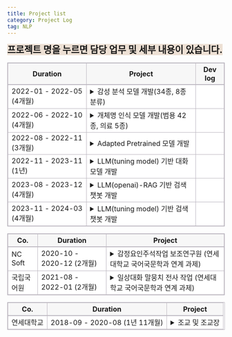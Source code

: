 ```yaml
---
title: Project list
category: Project Log
tag: NLP
---
```


<span style="background-color:#ede0d4; font-size : 16pt"><strong>프로젝트 명을 누르면 담당 업무 및 세부 내용이 있습니다.</strong></span>

<html>
  <head>
    <style type="text/css">
      .line{border-bottom: 1px solid #BDB8C1;}
      .line2{border-bottom: 2px solid #BDB8C1;}
      .line3{border-bottom: 1px solid #BDB8C1; background-color: #F7F7F7;}
      .line4{border-bottom: 2px solid #BDB8C1; background-color: #F7F7F7;}
      table, th, td {
         border:1px solid #BDB8C1;
         background-color: #FFFFFF;
       }
    </style>
   </head>
   <body>
     <table style="border-collapse:collapse">
       <tr>
         <th class="line4" bgcolor="#F8F7F9">Duration</th>
         <th class="line4" bgcolor="#F8F7F9">Project</th>
         <th class="line4" bgcolor="#F8F7F9">Dev log</th>
       </tr>
       <tr>
         <td class="line">2022-01 - 2022-05 (4개월)</td>
         <td class="line">
           <details>
           <summary><span class="glyphicon glyphicon-menu-right"></span>
            <span class="glyphicon glyphicon-option-horizontal" style="display:none"></span>감성 분석 모델 개발(34종, 8종 분류)</summary>
              <li>담당 업무:</li>
                  1) 한국어 감성 class 선정<br>
                  2) 데이터 수집<br>
                  3) 감성 분류 모델 개발<br>
              <br>
              <li>사용 기술: </li>
                  1) 한국어 감성 분석 및 감정 표현 분류와 관련된 언어학 지식<br>
                  2) NLP-classifiacation model 개발 기술(최종 모델: Koelectra)<br>
               <br>
              <li>개발 언어: </li> 
                 python (framework: pytorch)
               <br>
              <li>수행 업무 요약:</li>
                  한국어 감성 분석 및 감정 표현 분류와 관련된 언어학 지식을 활용하여 34종, 8종의 한국어 감성 분류 모델을 개발. 34종, 8종 감성 분류 모델은 각각 f1-score 78, 84로 개발 종료 되었으며 해당 모델은 현재 우울증 판별 사업, 아동 돌보미 봇 사업, 역사 인물 복원 사업 등 다양한 사업에 활용 중. <br>
            </details>
          </td>
         <td class="line"> </td>
       </tr>
       <tr>
         <td class="line">2022-06 - 2022-10 (4개월)</td>
         <td class="line">
           <details>
           <summary><span class="glyphicon glyphicon-menu-right"></span>
            <span class="glyphicon glyphicon-option-horizontal" style="display:none"></span>개체명 인식 모델 개발(범용 42종, 의료 5종)</summary>
              <li>담당 업무: </li>
                  1) 범용/의료 개체명 인식 모델 개발<br>
              <br>
              <li>사용 기술: </li>
                  1) NLP-classifiacation model 개발 기술(최종 모델: Koelectra_bilstm_CRF (3 bilstm layer))<br>
              <br>
              <li>개발 언어: </li>
                 python (framework: pytorch)
              <br>
              <li>수행 업무 요약:</li>
                  범용 개체명 인식 모델(42 class)과 인공지능 기반 헬스케어 플랫폼에서 사용될 bio NER 모델(5 class) 개발.<br>
            </details>
          </td>
         <td class="line"> </td>
       </tr>
       <tr>
         <td class="line"> 2022-08 - 2022-11 (3개월)</td>
         <td class="line">
           <details>
           <summary><span class="glyphicon glyphicon-menu-right"></span>
            <span class="glyphicon glyphicon-option-horizontal" style="display:none"></span>Adapted Pretrained 모델 개발</summary>
              <li>담당 업무: </li>
                  1) 특수 도메인에 사용될 Pretrained model 추가 학습 모델 개발(BERT, Electra, Roberta)<br>
              <br>
              <li>사용 기술: </li>
                  1) MLM task 수행 모델 구현 기술 (BERT, Electra, Roberta 적용)<br>
              <br>
              <li>개발 언어: python (framework: pytorch)</li>
              <br>
              <li>수행 업무 요약:</li>
                  헬스케어, 법률 등 일상적으로 사용되는 문어 혹은 구어와 상이한 어휘가 다수 분포된 도메인에 사용될 사전학습 모델 개발<br>
              <br>
              <li>개발물 산출 기여도: 100%</li>
            </details>
          </td>
         <td class="line"> </td>
       </tr>
       <tr>
         <td class="line"> 2022-11 - 2023-11 (1년)</td>
         <td class="line">
           <details>
           <summary><span class="glyphicon glyphicon-menu-right"></span>
            <span class="glyphicon glyphicon-option-horizontal" style="display:none"></span>LLM(tuning model) 기반 대화 모델 개발</summary>
              <li>담당 업무: </li>
                  1) LLM 기반 멀티턴  대화 모델 개발<br>
                  2) LLM instruction data 수집 및 전처리<br>
                  3) 윤리 검증 모델 개발<br>
                  4) 윤리 검증 모델 학습 데이터 수집<br>
                  5) 감성 분석 모델 제공<br>
              <br>
              <li>사용 기술: </li>
                  1) LLM instruction tuning 기술 (LLaMa 2 13B Qlora tuning)<br>
                  2) Data 전처리 (vicuna + dolly + alpaca + korquad1.0 + korquad2.0 각 데이터별 특성 분석 후 동일한 instruction data로 변형)<br>
                  3) Retrieval Augmented Generation 기반 챗봇 개발 기술<br>
                  4) RAG에 사용될 vectorstore 구축<br>
                  5) NLP-classifiacation model 개발 기술<br>
              <br>
              <li>개발 언어: </li>
                python (framework: pytorch/ rag pipeline 구축에 사용된 library: Langchain / vectorstore: FAISS)
              <br>
              <li>수행 업무 요약:</li>
                  LLLM 기반 멀티턴 대화 모델 개발과 윤리 검증 모델, 감성 분석 모델 개발을 담당. 대화 모델의 경우 LLM의 환각현상을 줄이기 위해 RAG 기술을 적용, Retriever 정확도를 높이기 위해 vectorstore 저장 시 metadata에 데이터 출처와 소제목을 함께 저장. <br>
네 가지 데이터를 수집하여 윤리 검증 모델 개발(f1-score 90.6) <br>
사용자 감성 분석에 사용할 감성 분석 모델 개발<br>
              <br>
              <li>협업 기여도:</li>
             대화 모델 50%(2인 협동 개발), 윤리 검증 모델 100%, 감성 분석 모델 100%
            </details>
          </td>
         <td class="line"> </td>
       </tr>
       <tr>
         <td class="line">2023-08 - 2023-12 (4개월)</td>
         <td class="line">
           <details>
           <summary><span class="glyphicon glyphicon-menu-right"></span>
            <span class="glyphicon glyphicon-option-horizontal" style="display:none"></span>LLM(openai)-RAG 기반 검색 챗봇 개발</summary>
              <li>담당 업무: </li>
                  1) LLM 기반 검색 시스템 개발<br>
              <br>
              <li>사용 기술: </li>
                  1) Retrieval Augmented Generation 기반 검색 시스템 개발 기술 <br>
                        - metadata filtering<br>
                        - hierarchical similarity search -> 3단계<br>
                          (1. query <-> document summary similarity search<br>
                           2. vectorstore내에서 1번에서 검색된 document를 기반으로 similarity search (속도 향상을 위한 filtering)<br>
                           3. retriever 정의 시 2번에서 검색된 document를 기반으로 similarity search)<br>
                        - translate(en->ko)<br>
                        - binary vectorstore(document type)<br>
                        - diverse Prompts(query type)<br>
                        - data summary for metadata<br>
                        - similarity-based reordering<br>
                        - return source file<br>
                        - 좋아요 싫어요 버튼 추가<br>
                        - [답변 일시, 소요 시간, 질문, 답변, 사용자 ip] 저장 기능 추가<br>
                  2) RAG에 사용될 vectorstore 구축<br>
              <br>
              <li>개발 언어: python (rag pipeline 구축에 사용된 library: Langchain / vectorstore: FAISS)</li>
              <br>
              <li>수행 업무 요약:</li>
                  openai 에서 공개한 GPT-4-turbo 모델을 사용하여 LLM 기반 검색 시스템 개발<br>
                   RAG pipeline의 정교화<br>
                  retrieval 결과의 정확도 향상을 위해 hierarchical similarity search 적용. <br>
                  retrieval data, 사용자 예상 질문 리스트 분석을 통해 retrieval data 카테고리 분류. 분류한 카테고리를 기준으로 retrieval data에 metadata 추. 이를 통해 retrieval에 소요되 시간 감축.<br>
                  gpt-4-turbo의 영어 답변 반환 문제를 해결하기 위해 영-한 번역 플로우를 추가
            </details>
          </td>
          <td class="line"> </td>
       </tr>
       <tr>
         <td class="line"> 2023-11 - 2024-03 (4개월)</td>
         <td class="line">
           <details>
           <summary><span class="glyphicon glyphicon-menu-right"></span>
            <span class="glyphicon glyphicon-option-horizontal" style="display:none"></span>LLM(tuning model) 기반 검색 챗봇 개발</summary>
              <li>담당 업무: </li>
                  1) LLM 기반 검색 챗봇 개발<br>
              <br>
              <li>사용 기술: </li>
                  1) sLLM instruction tuning 기술 (Mistral, Solar DPO+Qlora tuning/ 7.24B,10.7B 모델 Merge)<br>
                  2) pdf로부터 instruction data 추출<br>
                  3) Model Merge(mergekit)<br>
                  4) Model Quantization (AWQ)<br>
                  5) Retrieval Augmented Generation 기반 검색 시스템 개발 기술 <br>
                  6) vLLM <br>
              <br>
              <li>개발 언어: python (rag pipeline 구축에 사용된 library: Langchain / vectorstore: FAISS)</li>
              <br>
              <li>수행 업무 요약:</li>
                  DPO+Qlora를 통해 개발한 자체 sLLM instruction tuning model과 huggingface에 공개된 7.24B급 모델들의 merge 실험을 통해 해당 과제에 사용될 모델을 개발. <br>
                  PDF형식의 각종 연구 자료에서 dpo data(instruction, context, response, rejected)를 추출하여 DPO+Qlora 학습 데이터 수집.<br>
                  연구자료 분석 및 분류 결과로 metadata생성, 이를 기준으로 RAG pipeline 구축<br>
                  vLLM 적용을 통해 추론 속도 향상
              <br>
            </details>
          </td>
         <td class="line"> </td>
       </tr>
   </table>
 </body>
</html>



<html>
  <head>
    <style type="text/css">
      .line{border-bottom: 1px solid #BDB8C1;}
      .line2{border-bottom: 2px solid #BDB8C1;}
      .line3{border-bottom: 1px solid #BDB8C1; background-color: #F7F7F7;}
      .line4{border-bottom: 2px solid #BDB8C1; background-color: #F7F7F7;}
      table, th, td {
         border:1px solid #BDB8C1;
         background-color: #FFFFFF;
       }
    </style>
   </head>
   <body>
     <table style="border-collapse:collapse">
       <tr>
         <th class="line4" bgcolor="#F8F7F9">Co.</th>
         <th class="line4" bgcolor="#F8F7F9">Duration</th>
         <th class="line4" bgcolor="#F8F7F9">Project</th>
       </tr>
       <tr>
         <td class="line">NC Soft</td>
         <td class="line">2020-10 - 2020-12 (2개월)</td>
         <td class="line">
           <details>
           <summary><span class="glyphicon glyphicon-menu-right"></span>
            <span class="glyphicon glyphicon-option-horizontal" style="display:none"></span>감정요인주석작업 보조연구원 (연세대학교 국어국문학과 연계 과제)</summary>
              <li>담당 업무: </li>
                  1) 텍스트 감성 요인 라벨링<br>
              <br>
              <li>사용 기술: </li>
                  1) 한국어 감성 분석 및 감정 표현과 관련된 언어학 지식<br>
              <br>
              <li>수행 업무 요약:</li>
                  문장 감성과 해당 감성을 결정하는 동사, 형용사에 대한 정보를 태깅하는 업무를 맡았습니다.<br>
            </details>
          </td>
       </tr>
       <tr>
         <td class="line">국립국어원</td>
         <td class="line">2021-08 - 2022-01 (2개월)</td>
         <td class="line">
           <details>
           <summary><span class="glyphicon glyphicon-menu-right"></span>
            <span class="glyphicon glyphicon-option-horizontal" style="display:none"></span>일상대화 말뭉치 전사 작업 (연세대학교 국어국문학과 연계 과제)</summary>
              <li>담당 업무: </li>
                  1) 텍스트 감성 요인 라벨링<br>
              <br>
              <li>사용 기술: </li>
                  1) 한국어 감성 분석 및 감정 표현과 관련된 언어학 지식<br>
              <br>
              <li>수행 업무 요약:</li>
                  녹음된 일상 대화를 전사하는 업무를 맡았습니다. 대화분석론을 공부하며 경험한 대화 전사 경험을 통해 빠르고 정확한 전사 결과를 전달하였습니다.<br>
            </details>
          </td>
       </tr>
   </table>
 </body>
</html>


<html>
  <head>
    <style type="text/css">
      .line{border-bottom: 1px solid #BDB8C1;}
      .line2{border-bottom: 2px solid #BDB8C1;}
      .line3{border-bottom: 1px solid #BDB8C1; background-color: #F7F7F7;}
      .line4{border-bottom: 2px solid #BDB8C1; background-color: #F7F7F7;}
      table, th, td {
         border:1px solid #BDB8C1;
         background-color: #FFFFFF;
       }
    </style>
   </head>
   <body>
     <table style="border-collapse:collapse">
       <tr>
         <th class="line4" bgcolor="#F8F7F9">Co.</th>
         <th class="line4" bgcolor="#F8F7F9">Duration</th>
         <th class="line4" bgcolor="#F8F7F9">Project</th>
       </tr>
       <tr>
         <td class="line">연세대학교</td>
         <td class="line">2018-09 - 2020-08 (1년 11개월)</td>
         <td class="line">
           <details>
           <summary><span class="glyphicon glyphicon-menu-right"></span>
            <span class="glyphicon glyphicon-option-horizontal" style="display:none"></span>조교 및 조교장</summary>
              <li>담당 업무: </li>
                  1) 학과 행사 관리<br>
                  2) 학과 전공 수업 관리 (과제 관리, 시험 감독 등)<br>
                  3) 학과 교수님 보조 업무<br>
                  4) (조교장 업무)학기별 수업 개설<br>
                  5) (조교장 업무) 학과 행정 업무<br>
                  6) (조교장 업무) 일반 조교 근무 관리<br>
            </details>
          </td>
       </tr>
   </table>
 </body>
</html>
